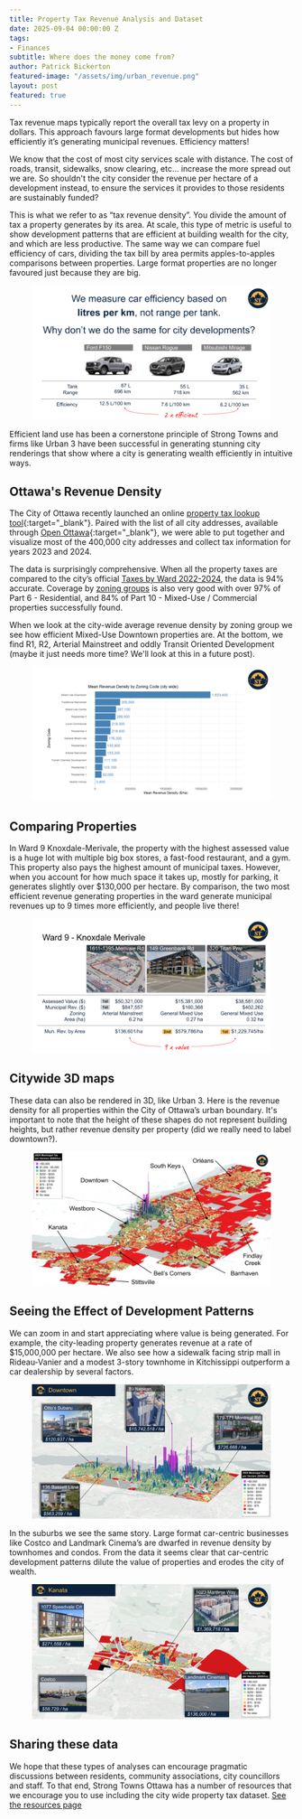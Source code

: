 ```yaml
---
title: Property Tax Revenue Analysis and Dataset
date: 2025-09-04 00:00:00 Z
tags:
- Finances
subtitle: Where does the money come from?
author: Patrick Bickerton
featured-image: "/assets/img/urban_revenue.png"
layout: post
featured: true
---
```


Tax revenue maps typically report the overall tax levy on a property in dollars. This approach favours large format developments but hides how efficiently it’s generating municipal revenues. Efficiency matters!

We know that the cost of most city services scale with distance. The cost of roads, transit, sidewalks, snow clearing, etc... increase the more spread out we are. So shouldn't the city consider the revenue per hectare of a development instead, to ensure the services it provides to those residents are sustainably funded?

This is what we refer to as “tax revenue density”. You divide the amount of tax a property generates by its area. At scale, this type of metric is useful to show development patterns that are efficient at building wealth for the city, and which are less productive. The same way we can compare fuel efficiency of cars, dividing the tax bill by area permits apples-to-apples comparisons between properties. Large format properties are no longer favoured just because they are big.

<figure class="text-center">
<img src="/assets/img/revenue_efficiency.png">
</figure>

Efficient land use has been a cornerstone principle of Strong Towns and firms like Urban 3 have been successful in generating stunning city renderings that show where a city is generating wealth efficiently in intuitive ways. 

## Ottawa's Revenue Density

The City of Ottawa recently launched an online [property tax lookup tool](https://propertytaxes-taxesfoncieres.ottawa.ca/en){:target="_blank"}. Paired with the list of all city addresses, available through [Open Ottawa](https://open.ottawa.ca/){:target="_blank"}, we were able to put together and visualize most of the 400,000 city addresses and collect tax information for years 2023 and 2024.

The data is surprisingly comprehensive. When all the property taxes are compared to the city’s official [Taxes by Ward 2022-2024](https://open.ottawa.ca/datasets/26c90c66fb8042778cd7e3685365a918_0/explore), the data is 94% accurate. Coverage by [zoning groups](https://ottawa.ca/en/living-ottawa/laws-licences-and-permits/laws/laws-z/zoning-law-no-2008-250/zoning-law-2008-250-consolidation) is also very good with over 97% of Part 6 - Residential, and 84% of Part 10 - Mixed-Use / Commercial properties successfully found.

When we look at the city-wide average revenue density by zoning group we see how efficient Mixed-Use Downtown properties are. At the bottom, we find R1, R2, Arterial Mainstreet and oddly Transit Oriented Development (maybe it just needs more time? We'll look at this in a future post).

<figure class="text-center">
<img src="/assets/img/revenue_zoning_code.png">
</figure>

## Comparing Properties

In Ward 9 Knoxdale-Merivale, the property with the highest assessed value is a huge lot with multiple big box stores, a fast-food restaurant, and a gym. This property also pays the highest amount of municipal taxes. However, when you account for how much space it takes up, mostly for parking, it generates slightly over $130,000 per hectare. By comparison, the two most efficient revenue generating properties in the ward generate municipal revenues up to 9 times more efficiently, and people live there!

<figure class="text-center">
<img src="/assets/img/revenue_ward_9.png">
</figure>

## Citywide 3D maps

These data can also be rendered in 3D, like Urban 3. Here is the revenue density for all properties within the City of Ottawa’s urban boundary. It's important to note that the height of these shapes do not represent building heights, but rather revenue density per property (did we really need to label downtown?).

<figure class="text-center">
<img src="/assets/img/revenue_urban_markup.png">
</figure>

## Seeing the Effect of Development Patterns

We can zoom in and start appreciating where value is being generated. For example, the city-leading property generates revenue at a rate of $15,000,000 per hectare. We also see how a sidewalk facing strip mall in Rideau-Vanier and a modest 3-story townhome in Kitchissippi outperform a car dealership by several factors.

<figure class="text-center">
<img src="/assets/img/revenue_downtown.png">
</figure>

In the suburbs we see the same story. Large  format car-centric businesses like Costco and Landmark Cinema’s are dwarfed in revenue density by townhomes and condos. From the data it seems clear that car-centric development patterns dilute the value of properties and erodes the city of wealth. 

<figure class="text-center">
<img src="/assets/img/revenue_kanata.png">
</figure>

## Sharing these data

We hope that these types of analyses can encourage pragmatic discussions between residents, community associations, city councillors and staff. To that end, Strong Towns Ottawa has a number of resources that we encourage you to use including the city wide property tax dataset. [See the resources page](/resources/)